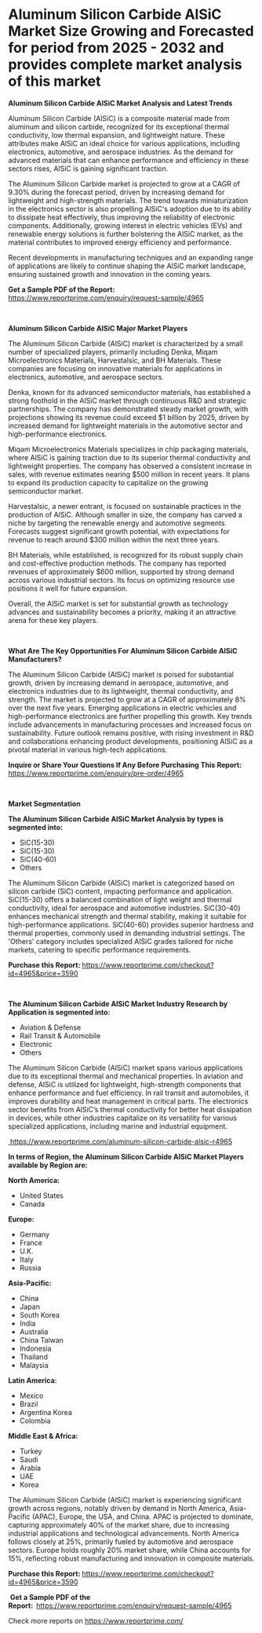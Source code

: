 <p><h1>Aluminum Silicon Carbide AlSiC Market Size Growing and Forecasted for period from 2025 - 2032 and provides complete market analysis of this market</h1></p><p><strong>Aluminum Silicon Carbide AlSiC Market Analysis and Latest Trends</strong></p>
<p><p>Aluminum Silicon Carbide (AlSiC) is a composite material made from aluminum and silicon carbide, recognized for its exceptional thermal conductivity, low thermal expansion, and lightweight nature. These attributes make AlSiC an ideal choice for various applications, including electronics, automotive, and aerospace industries. As the demand for advanced materials that can enhance performance and efficiency in these sectors rises, AlSiC is gaining significant traction.</p><p>The Aluminum Silicon Carbide market is projected to grow at a CAGR of 9.30% during the forecast period, driven by increasing demand for lightweight and high-strength materials. The trend towards miniaturization in the electronics sector is also propelling AlSiC's adoption due to its ability to dissipate heat effectively, thus improving the reliability of electronic components. Additionally, growing interest in electric vehicles (EVs) and renewable energy solutions is further bolstering the AlSiC market, as the material contributes to improved energy efficiency and performance.</p><p>Recent developments in manufacturing techniques and an expanding range of applications are likely to continue shaping the AlSiC market landscape, ensuring sustained growth and innovation in the coming years.</p></p>
<p><strong>Get a Sample PDF of the Report:&nbsp;</strong> <a href="https://www.reportprime.com/enquiry/request-sample/4965?utm_campaign=2301&utm_medium=2&utm_source=Github&utm_content=ia&utm_term=19032025&utm_id=aluminum-silicon-carbide-alsic">https://www.reportprime.com/enquiry/request-sample/4965</a></p>
<p>&nbsp;</p>
<p><strong>Aluminum Silicon Carbide AlSiC Major Market Players</strong></p>
<p><p>The Aluminum Silicon Carbide (AlSiC) market is characterized by a small number of specialized players, primarily including Denka, Miqam Microelectronics Materials, Harvestalsic, and BH Materials. These companies are focusing on innovative materials for applications in electronics, automotive, and aerospace sectors.</p><p>Denka, known for its advanced semiconductor materials, has established a strong foothold in the AlSiC market through continuous R&D and strategic partnerships. The company has demonstrated steady market growth, with projections showing its revenue could exceed $1 billion by 2025, driven by increased demand for lightweight materials in the automotive sector and high-performance electronics.</p><p>Miqam Microelectronics Materials specializes in chip packaging materials, where AlSiC is gaining traction due to its superior thermal conductivity and lightweight properties. The company has observed a consistent increase in sales, with revenue estimates nearing $500 million in recent years. It plans to expand its production capacity to capitalize on the growing semiconductor market.</p><p>Harvestalsic, a newer entrant, is focused on sustainable practices in the production of AlSiC. Although smaller in size, the company has carved a niche by targeting the renewable energy and automotive segments. Forecasts suggest significant growth potential, with expectations for revenue to reach around $300 million within the next three years.</p><p>BH Materials, while established, is recognized for its robust supply chain and cost-effective production methods. The company has reported revenues of approximately $600 million, supported by strong demand across various industrial sectors. Its focus on optimizing resource use positions it well for future expansion.</p><p>Overall, the AlSiC market is set for substantial growth as technology advances and sustainability becomes a priority, making it an attractive arena for these key players.</p></p>
<p>&nbsp;</p>
<p><strong>What Are The Key Opportunities For Aluminum Silicon Carbide AlSiC Manufacturers?</strong></p>
<p><p>The Aluminum Silicon Carbide (AlSiC) market is poised for substantial growth, driven by increasing demand in aerospace, automotive, and electronics industries due to its lightweight, thermal conductivity, and strength. The market is projected to grow at a CAGR of approximately 8% over the next five years. Emerging applications in electric vehicles and high-performance electronics are further propelling this growth. Key trends include advancements in manufacturing processes and increased focus on sustainability. Future outlook remains positive, with rising investment in R&D and collaborations enhancing product developments, positioning AlSiC as a pivotal material in various high-tech applications.</p></p>
<p><strong>Inquire or Share Your Questions If Any Before Purchasing This Report:</strong> <a href="https://www.reportprime.com/enquiry/pre-order/4965?utm_campaign=2301&utm_medium=2&utm_source=Github&utm_content=ia&utm_term=19032025&utm_id=aluminum-silicon-carbide-alsic">https://www.reportprime.com/enquiry/pre-order/4965</a></p>
<p>&nbsp;</p>
<p><strong>Market Segmentation</strong></p>
<p><strong>The Aluminum Silicon Carbide AlSiC Market Analysis by types is segmented into:</strong></p>
<p><ul><li>SiC(15-30)</li><li>SiC(15-30)</li><li>SiC(40-60)</li><li>Others</li></ul></p>
<p><p>The Aluminum Silicon Carbide (AlSiC) market is categorized based on silicon carbide (SiC) content, impacting performance and application. SiC(15-30) offers a balanced combination of light weight and thermal conductivity, ideal for aerospace and automotive industries. SiC(30-40) enhances mechanical strength and thermal stability, making it suitable for high-performance applications. SiC(40-60) provides superior hardness and thermal properties, commonly used in demanding industrial settings. The 'Others' category includes specialized AlSiC grades tailored for niche markets, catering to specific performance requirements.</p></p>
<p><strong>Purchase this Report:&nbsp;</strong><a href="https://www.reportprime.com/checkout?id=4965&price=3590&utm_campaign=2301&utm_medium=2&utm_source=Github&utm_content=ia&utm_term=19032025&utm_id=aluminum-silicon-carbide-alsic">https://www.reportprime.com/checkout?id=4965&price=3590</a></p>
<p>&nbsp;</p>
<p><strong>The Aluminum Silicon Carbide AlSiC Market Industry Research by Application is segmented into:</strong></p>
<p><ul><li>Aviation & Defense</li><li>Rail Transit & Automobile</li><li>Electronic</li><li>Others</li></ul></p>
<p><p>The Aluminum Silicon Carbide (AlSiC) market spans various applications due to its exceptional thermal and mechanical properties. In aviation and defense, AlSiC is utilized for lightweight, high-strength components that enhance performance and fuel efficiency. In rail transit and automobiles, it improves durability and heat management in critical parts. The electronics sector benefits from AlSiC’s thermal conductivity for better heat dissipation in devices, while other industries capitalize on its versatility for various specialized applications, including marine and industrial equipment.</p></p>
<p><a href="https://www.reportprime.com/aluminum-silicon-carbide-alsic-r4965?utm_campaign=2301&utm_medium=2&utm_source=Github&utm_content=ia&utm_term=19032025&utm_id=aluminum-silicon-carbide-alsic">&nbsp;https://www.reportprime.com/aluminum-silicon-carbide-alsic-r4965</a></p>
<p><strong>In terms of Region, the Aluminum Silicon Carbide AlSiC Market Players available by Region are:</strong></p>
<p>
    <p> <strong> North America: </strong>
        <ul>
            <li>United States</li>
            <li>Canada</li>
        </ul>
        </p> 
    <p> <strong> Europe: </strong>
        <ul>
            <li>Germany</li>
            <li>France</li>
            <li>U.K.</li>
            <li>Italy</li>
            <li>Russia</li>
        </ul>
        </p> 
    <p> <strong> Asia-Pacific: </strong>
        <ul>
            <li>China</li>
            <li>Japan</li>
            <li>South Korea</li>
            <li>India</li>
            <li>Australia</li>
            <li>China Taiwan</li>
            <li>Indonesia</li>
            <li>Thailand</li>
            <li>Malaysia</li>
        </ul>
        </p> 
    <p> <strong> Latin America: </strong>
        <ul>
            <li>Mexico</li>
            <li>Brazil</li>
            <li>Argentina Korea</li>
            <li>Colombia</li>
        </ul>
        </p> 
    <p> <strong> Middle East & Africa: </strong>
        <ul>
            <li>Turkey</li>
            <li>Saudi</li>
            <li>Arabia</li>
            <li>UAE</li>
            <li>Korea</li>
        </ul>
    </p>
    </p>
<p><p>The Aluminum Silicon Carbide (AlSiC) market is experiencing significant growth across regions, notably driven by demand in North America, Asia-Pacific (APAC), Europe, the USA, and China. APAC is projected to dominate, capturing approximately 40% of the market share, due to increasing industrial applications and technological advancements. North America follows closely at 25%, primarily fueled by automotive and aerospace sectors. Europe holds roughly 20% market share, while China accounts for 15%, reflecting robust manufacturing and innovation in composite materials.</p></p>
<p><strong>Purchase this Report: </strong><a href="https://www.reportprime.com/checkout?id=4965&price=3590&utm_campaign=2301&utm_medium=2&utm_source=Github&utm_content=ia&utm_term=19032025&utm_id=aluminum-silicon-carbide-alsic">https://www.reportprime.com/checkout?id=4965&price=3590</a></p>
<p>&nbsp;<strong>Get a Sample PDF of the Report:&nbsp;&nbsp;</strong><a href="https://www.reportprime.com/enquiry/request-sample/4965?utm_campaign=2301&utm_medium=2&utm_source=Github&utm_content=ia&utm_term=19032025&utm_id=aluminum-silicon-carbide-alsic">https://www.reportprime.com/enquiry/request-sample/4965</a></p>
<p><strong></strong></p>
<p>Check more reports on <a href="https://www.reportprime.com/?utm_campaign=2301&utm_medium=2&utm_source=Github&utm_content=ia&utm_term=19032025&utm_id=aluminum-silicon-carbide-alsic">https://www.reportprime.com/</a></p>